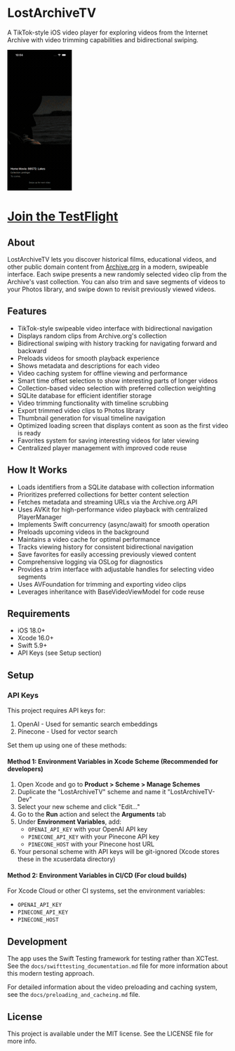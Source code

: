 # LostArchiveTV

A TikTok-style iOS video player for exploring videos from the Internet Archive with video trimming capabilities and bidirectional swiping.

![LostArchiveTV Screenshot](lostarchivetv.gif)

# [Join the TestFlight](https://testflight.apple.com/join/5u5qyTWh)
## About

LostArchiveTV lets you discover historical films, educational videos, and other public domain content from [Archive.org](https://archive.org) in a modern, swipeable interface. Each swipe presents a new randomly selected video clip from the Archive's vast collection. You can also trim and save segments of videos to your Photos library, and swipe down to revisit previously viewed videos.

## Features

- TikTok-style swipeable video interface with bidirectional navigation
- Displays random clips from Archive.org's collection
- Bidirectional swiping with history tracking for navigating forward and backward
- Preloads videos for smooth playback experience
- Shows metadata and descriptions for each video
- Video caching system for offline viewing and performance
- Smart time offset selection to show interesting parts of longer videos
- Collection-based video selection with preferred collection weighting
- SQLite database for efficient identifier storage
- Video trimming functionality with timeline scrubbing
- Export trimmed video clips to Photos library
- Thumbnail generation for visual timeline navigation
- Optimized loading screen that displays content as soon as the first video is ready
- Favorites system for saving interesting videos for later viewing
- Centralized player management with improved code reuse

## How It Works

- Loads identifiers from a SQLite database with collection information
- Prioritizes preferred collections for better content selection
- Fetches metadata and streaming URLs via the Archive.org API
- Uses AVKit for high-performance video playback with centralized PlayerManager
- Implements Swift concurrency (async/await) for smooth operation
- Preloads upcoming videos in the background
- Maintains a video cache for optimal performance
- Tracks viewing history for consistent bidirectional navigation
- Save favorites for easily accessing previously viewed content
- Comprehensive logging via OSLog for diagnostics
- Provides a trim interface with adjustable handles for selecting video segments
- Uses AVFoundation for trimming and exporting video clips
- Leverages inheritance with BaseVideoViewModel for code reuse

## Requirements

- iOS 18.0+
- Xcode 16.0+
- Swift 5.9+
- API Keys (see Setup section)

## Setup

### API Keys

This project requires API keys for:

1. OpenAI - Used for semantic search embeddings
2. Pinecone - Used for vector search

Set them up using one of these methods:

#### Method 1: Environment Variables in Xcode Scheme (Recommended for developers)

1. Open Xcode and go to **Product > Scheme > Manage Schemes**
2. Duplicate the "LostArchiveTV" scheme and name it "LostArchiveTV-Dev" 
3. Select your new scheme and click "Edit..."
4. Go to the **Run** action and select the **Arguments** tab
5. Under **Environment Variables**, add:
   - `OPENAI_API_KEY` with your OpenAI API key
   - `PINECONE_API_KEY` with your Pinecone API key
   - `PINECONE_HOST` with your Pinecone host URL
6. Your personal scheme with API keys will be git-ignored (Xcode stores these in the xcuserdata directory)

#### Method 2: Environment Variables in CI/CD (For cloud builds)

For Xcode Cloud or other CI systems, set the environment variables:

- `OPENAI_API_KEY`
- `PINECONE_API_KEY`
- `PINECONE_HOST`

## Development

The app uses the Swift Testing framework for testing rather than XCTest. See the `docs/swifttesting_documentation.md` file for more information about this modern testing approach.

For detailed information about the video preloading and caching system, see the `docs/preloading_and_cacheing.md` file.

## License

This project is available under the MIT license. See the LICENSE file for more info.